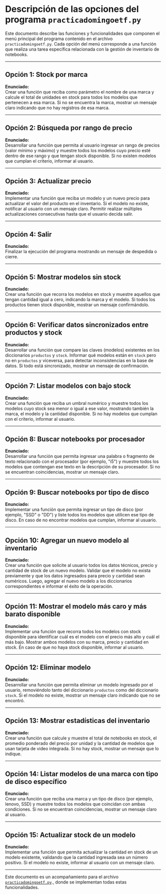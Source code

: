 # Descripción de las opciones del programa `practicadomingoetf.py`

Este documento describe las funciones y funcionalidades que componen el menú principal del programa contenido en el archivo `practicadomingoetf.py`. Cada opción del menú corresponde a una función que realiza una tarea específica relacionada con la gestión de inventario de notebooks.

---

## Opción 1: Stock por marca  
**Enunciado:**  
Crear una función que reciba como parámetro el nombre de una marca y calcule el total de unidades en stock para todos los modelos que pertenecen a esa marca. Si no se encuentra la marca, mostrar un mensaje claro indicando que no hay registros de esa marca.

---

## Opción 2: Búsqueda por rango de precio  
**Enunciado:**  
Desarrollar una función que permita al usuario ingresar un rango de precios (valor mínimo y máximo) y muestre todos los modelos cuyo precio esté dentro de ese rango y que tengan stock disponible. Si no existen modelos que cumplan el criterio, informar al usuario.

---

## Opción 3: Actualizar precio  
**Enunciado:**  
Implementar una función que reciba un modelo y un nuevo precio para actualizar el valor del producto en el inventario. Si el modelo no existe, notificar al usuario con un mensaje claro. Permitir realizar múltiples actualizaciones consecutivas hasta que el usuario decida salir.

---

## Opción 4: Salir  
**Enunciado:**  
Finalizar la ejecución del programa mostrando un mensaje de despedida o cierre.

---

## Opción 5: Mostrar modelos sin stock  
**Enunciado:**  
Crear una función que recorra los modelos en stock y muestre aquellos que tengan cantidad igual a cero, indicando la marca y el modelo. Si todos los productos tienen stock disponible, mostrar un mensaje confirmándolo.

---

## Opción 6: Verificar datos sincronizados entre productos y stock  
**Enunciado:**  
Desarrollar una función que compare las claves (modelos) existentes en los diccionarios `productos` y `stock`. Informar qué modelos están en `stock` pero no en `productos` y viceversa, para detectar inconsistencias en la base de datos. Si todo está sincronizado, mostrar un mensaje de confirmación.

---

## Opción 7: Listar modelos con bajo stock  
**Enunciado:**  
Crear una función que reciba un umbral numérico y muestre todos los modelos cuyo stock sea menor o igual a ese valor, mostrando también la marca, el modelo y la cantidad disponible. Si no hay modelos que cumplan con el criterio, informar al usuario.

---

## Opción 8: Buscar notebooks por procesador  
**Enunciado:**  
Desarrollar una función que permita ingresar una palabra o fragmento de texto relacionado con el procesador (por ejemplo, "i5") y muestre todos los modelos que contengan ese texto en la descripción de su procesador. Si no se encuentran coincidencias, mostrar un mensaje claro.

---

## Opción 9: Buscar notebooks por tipo de disco  
**Enunciado:**  
Implementar una función que permita ingresar un tipo de disco (por ejemplo, "SSD" o "DD") y liste todos los modelos que utilicen ese tipo de disco. En caso de no encontrar modelos que cumplan, informar al usuario.

---

## Opción 10: Agregar un nuevo modelo al inventario  
**Enunciado:**  
Crear una función que solicite al usuario todos los datos técnicos, precio y cantidad de stock de un nuevo modelo. Validar que el modelo no exista previamente y que los datos ingresados para precio y cantidad sean numéricos. Luego, agregar el nuevo modelo a los diccionarios correspondientes e informar el éxito de la operación.

---

## Opción 11: Mostrar el modelo más caro y más barato disponible  
**Enunciado:**  
Implementar una función que recorra todos los modelos con stock disponible para identificar cuál es el modelo con el precio más alto y cuál el más bajo. Mostrar ambos modelos con su marca, precio y cantidad en stock. En caso de que no haya stock disponible, informar al usuario.

---

## Opción 12: Eliminar modelo  
**Enunciado:**  
Desarrollar una función que permita eliminar un modelo ingresado por el usuario, removiéndolo tanto del diccionario `productos` como del diccionario `stock`. Si el modelo no existe, mostrar un mensaje claro indicando que no se encontró.

---

## Opción 13: Mostrar estadísticas del inventario  
**Enunciado:**  
Crear una función que calcule y muestre el total de notebooks en stock, el promedio ponderado del precio por unidad y la cantidad de modelos que usan tarjeta de video integrada. Si no hay stock, mostrar un mensaje que lo indique.

---

## Opción 14: Listar modelos de una marca con tipo de disco específico  
**Enunciado:**  
Crear una función que reciba una marca y un tipo de disco (por ejemplo, lenovo, SSD) y muestre todos los modelos que coincidan con ambas condiciones. Si no se encuentran coincidencias, mostrar un mensaje claro al usuario.

---

## Opción 15: Actualizar stock de un modelo  
**Enunciado:**  
Implementar una función que permita actualizar la cantidad en stock de un modelo existente, validando que la cantidad ingresada sea un número positivo. Si el modelo no existe, informar al usuario con un mensaje claro.

---

Este documento es un acompañamiento para el archivo [`practicadomingoetf.py`](practicadomingoetf.py)., donde se implementan todas estas funcionalidades.

